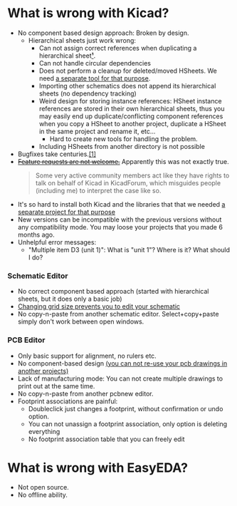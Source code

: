 # What is wrong with Kicad?  

- No component based design approach: Broken by design.
  - Hierarchical sheets just work wrong:
    - Can not assign correct references when duplicating a hierarchical sheet[**¹**](https://github.com/aktos-io/kicad-tools/blob/master/kicad-fix-refs).
    - Can not handle circular dependencies 
    - Does not perform a cleanup for deleted/moved HSheets. We need [a separate tool for that purpose](https://github.com/aktos-io/kicad-tools/blob/master/kicad-cleanup-sheets). 
    - Importing other schematics does not append its hierarchical sheets (no dependency tracking)
    - Weird design for storing instance references: HSheet instance references are stored in their own hierarchical sheets, thus you may easily end up duplicate/conflicting component references when you copy a HSheet to another project, duplicate a HSheet in the same project and rename it, etc... 
      - Hard to create new tools for handling the problem.
    - Including HSheets from another directory is not possible
- Bugfixes take centuries.[[1]](https://forum.kicad.info/t/unconnected-wire-count-changes-between-restarts-of-pcbnew/2882) 
- ~~[Feature requests are not welcome.](https://forum.kicad.info/t/can-i-merge-2-separate-kicad-board-designs-into-new-pcb-layout/821/14?u=ceremcem)~~ Apparently this was not exactly true. 
  > Some very active community members act like they have rights to talk on behalf of Kicad in KicadForum, which misguides people (including me) to interpret the case like so. 
- It's so hard to install both Kicad and the libraries that that we needed [a separate project for that purpose](https://github.com/aktos-io/kicad-install)
- New versions can be incompatible with the previous versions without any compatibility mode. You may loose your projects that you made 6 months ago. 
- Unhelpful error messages:
  - "Multiple item D3 (unit 1)": What is "unit 1"? Where is it? What should I do?

### Schematic Editor 

- No correct component based approach (started with hierarchical sheets, but it does only a basic job)
- [Changing grid size prevents you to edit your schematic](https://forum.kicad.info/t/shematic-wire-can-not-be-connected/2891)
- No copy-n-paste from another schematic editor. Select+copy+paste simply don't work between open windows.

### PCB Editor

- Only basic support for alignment, no rulers etc.
- No component-based design [(you can not re-use your pcb drawings in another projects)](https://forum.kicad.info/t/can-i-merge-2-separate-kicad-board-designs-into-new-pcb-layout/821)
- Lack of manufacturing mode: You can not create multiple drawings to print out at the same time.
- No copy-n-paste from another pcbnew editor.
- Footprint associations are painful:
  - Doubleclick just changes a footprint, without confirmation or undo option. 
  - You can not unassign a footprint association, only option is deleting everything
  - No footprint association table that you can freely edit

# What is wrong with EasyEDA?

- Not open source. 
- No offline ability. 

